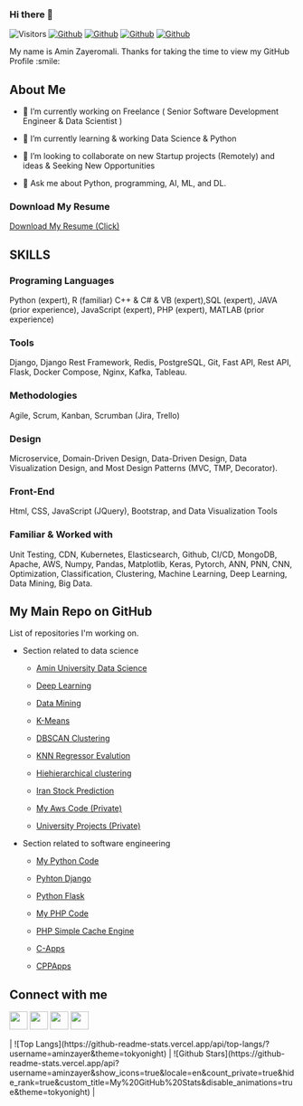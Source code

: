 ### Hi there 👋

![Visitors](https://api.visitorbadge.io/api/visitors?path=https%3A%2F%2Fgithub.com%2Faminzayer%2Faminzayer&countColor=%23263759&style=plastic)
[![Github](https://img.shields.io/github/stars/Devs-Dungeon?style=social)](https://github.com/aminzayer)
[![Github](https://img.shields.io/github/followers/aminzayer?style=social)](https://github.com/aminzayer) 
[![Github](https://img.shields.io/github/stars/aminzayer?style=social)](https://github.com/aminzayer/aminzayer)
[![Github](https://img.shields.io/github/watchers/aminzayer/aminzayer?style=social)](https://github.com/aminzayer/aminzayer)

<div size='20px'> My name is Amin Zayeromali. Thanks for taking the time to view my GitHub Profile :smile: 
</div>

<h2> About Me </h2>

- 🔭 I’m currently working on Freelance ( Senior Software Development Engineer & Data Scientist )
  
- 🌱 I’m currently learning & working Data Science & Python
  
- 👯 I’m looking to collaborate on new Startup projects (Remotely) and ideas & Seeking New Opportunities 
  
- 💬 Ask me about Python, programming, AI, ML, and DL.

<h3> Download My Resume</h3>

<a href = 'https://aminzayer.ir/assets/Amin-Zayeromali-Resume-Data-Scientist.pdf'> Download My Resume (Click) </a>

<h2> SKILLS </h2>

<h3> Programing Languages </h3>
Python (expert), R (familiar) C++ & C# & VB (expert),SQL (expert),  JAVA (prior experience), JavaScript (expert), PHP (expert), MATLAB (prior experience)

<h3>Tools</h3>
Django, Django Rest Framework, Redis, PostgreSQL, Git, Fast API, Rest API,  Flask, Docker Compose, Nginx, Kafka, Tableau.

<h3>Methodologies</h3>
Agile, Scrum, Kanban, Scrumban (Jira, Trello)

<h3>Design</h3>
Microservice, Domain-Driven Design, Data-Driven Design, Data Visualization Design, and Most Design Patterns (MVC, TMP, Decorator).

<h3>Front-End</h3>
Html, CSS, JavaScript (JQuery), Bootstrap, and Data Visualization Tools

<h3>Familiar & Worked with</h3>
Unit Testing, CDN, Kubernetes, Elasticsearch, Github, CI/CD, MongoDB, Apache, AWS, Numpy, Pandas, Matplotlib, Keras, Pytorch, ANN, PNN, CNN, Optimization, Classification, Clustering, Machine Learning, Deep Learning, Data Mining, Big Data.


<h2> My Main Repo on GitHub </h2>

List of repositories I'm working on.

- Section related to data science

    - <a href = 'https://github.com/aminzayer/Amin-University-Data-Science'>Amin University Data Science</a>

    - <a href = 'https://github.com/aminzayer/Deep-Learning'>Deep Learning</a>

    - <a href = 'https://github.com/aminzayer/Data-Mining'>Data Mining</a>

    - <a href = 'https://github.com/aminzayer/K-Means'>K-Means</a>

    - <a href = 'https://github.com/aminzayer/DBSCAN-Clustering-Python'>DBSCAN Clustering</a>

    - <a href = 'https://github.com/aminzayer/KNN-Regressor-Evalution'>KNN Regressor Evalution</a>

    - <a href = 'https://github.com/aminzayer/Hiehierarchical-clustering'>Hiehierarchical clustering</a>

    - <a href = 'https://github.com/aminzayer/Iran-Stock-Prediction'>Iran Stock Prediction</a>

    - <a href = 'https://github.com/aminzayer/My-Aws-Code'>My Aws Code (Private) </a>

    - <a href = 'https://github.com/aminzayer/University-Projects'>University Projects (Private) </a>

- Section related to software engineering 

    - <a href = 'https://github.com/aminzayer/My-Python-Code'>My Python Code</a>

    - <a href = 'https://github.com/aminzayer/Pyhton-Django'>Pyhton Django</a>

    - <a href = 'https://github.com/aminzayer/Python-Flask'>Python Flask</a>

    - <a href = 'https://github.com/aminzayer/My-PHP-Code'>My PHP Code</a>

    - <a href = 'https://github.com/aminzayer/PHP-Simple-Cache-Engine'>PHP Simple Cache Engine</a>

    - <a href = 'https://github.com/aminzayer/C-Apps'>C-Apps</a>

    - <a href = 'https://github.com/aminzayer/CPPApps'>CPPApps</a>


<h2> Connect with me </h2>
<a href = 'https://www.linkedin.com/in/aminzayeromali'> <img width = '32px' align= 'center' src="https://raw.githubusercontent.com/rahulbanerjee26/githubAboutMeGenerator/main/icons/linked-in-alt.svg"/></a> 
<a href = 'https://twitter.com/AminZayeromali'> <img width = '32px' align= 'center' src="https://raw.githubusercontent.com/rahulbanerjee26/githubAboutMeGenerator/main/icons/twitter.svg"/></a> 
<a href = 'https://aminzayer.ir/'> <img width = '32px' align= 'center' src="https://raw.githubusercontent.com/rahulbanerjee26/githubAboutMeGenerator/main/icons/portfolio.png"/></a> 
<a href = 'https://www.github.com/aminzayer'> <img width = '32px' align= 'center' src="https://raw.githubusercontent.com/rahulbanerjee26/githubAboutMeGenerator/main/icons/github.svg"/></a>
<br>
<br>
| ![Top Langs](https://github-readme-stats.vercel.app/api/top-langs/?username=aminzayer&theme=tokyonight) | ![Github Stars](https://github-readme-stats.vercel.app/api?username=aminzayer&show_icons=true&locale=en&count_private=true&hide_rank=true&custom_title=My%20GitHub%20Stats&disable_animations=true&theme=tokyonight) |

